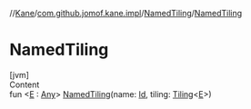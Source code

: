 //[Kane](../../index.md)/[com.github.jomof.kane.impl](../index.md)/[NamedTiling](index.md)/[NamedTiling](-named-tiling.md)



# NamedTiling  
[jvm]  
Content  
fun <[E](index.md) : [Any](https://kotlinlang.org/api/latest/jvm/stdlib/kotlin/-any/index.html)> [NamedTiling](-named-tiling.md)(name: [Id](../index.md#%5Bcom.github.jomof.kane.impl%2FId%2F%2F%2FPointingToDeclaration%2F%5D%2FClasslikes%2F-1588672227), tiling: [Tiling](../-tiling/index.md)<[E](index.md)>)  



